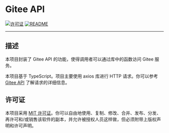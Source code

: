 # Gitee API

[![许可证](https://img.shields.io/badge/license-MIT-blue.svg)](LICENSE)
[![README](https://img.shields.io/badge/README-English-blue)](README.md)

---

## 描述

本项目封装了 Gitee API 的功能，使得调用者可以通过库中的函数访问 Gitee 服务。

本项目基于 TypeScript。项目主要使用 axios 库进行 HTTP 请求。你可以参考 [Gitee API](https://gitee.com/api/v5/swagger) 了解请求的详细信息。

[//]: # (## 安装)

[//]: # ()
[//]: # (运行以下代码将包添加到您的项目中。)

[//]: # ()
[//]: # (```shell)

[//]: # (npm install gitee-api)

[//]: # (```)

[//]: # ()
[//]: # (## 使用方式)

[//]: # ()
[//]: # (待完成)

[//]: # ()
[//]: # (## 贡献)

[//]: # ()
[//]: # (欢迎贡献！请遵循 [CONTRIBUTING.md]&#40;CONTRIBUTING.md&#41; 中的指南。)

## 许可证

本项目采用 [MIT 许可证](LICENSE)。你可以自由地使用、复制、修改、合并、发布、分发、再许可和/或销售该软件的副本，并允许被授权人员这样做，但必须附带上版权声明和许可声明。